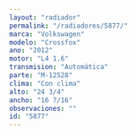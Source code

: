 ```yaml
---
layout: "radiador"
permalink: "/radiadores/5877/"
marca: "Volkswagen"
modelo: "Crossfox"
ano: "2012"
motor: "L4 1.6"
transmision: "Automática"
parte: "M-12528"
clima: "Con clima"
alto: "24 3/4"
ancho: "16 7/16"
observaciones: ""
id: "5877"
---
```


